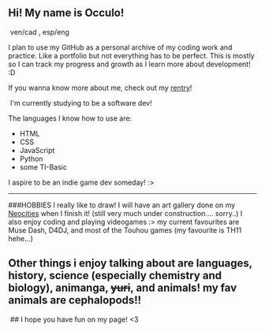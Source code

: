 ## Hi! My name is Occulo!
![]()
ven/cad , esp/eng

I plan to use my GitHub as a personal archive of my coding work and practice. Like a portfolio but not everything has to be perfect. This is mostly so I can track my progress and growth as I learn more about development! :D 

If you wanna know more about me, check out my [rentry](https://rentry.org/visophobia)!

![]() I'm currently studying to be a software dev! ![]()

The languages I know how to use are:
- HTML
- CSS
- JavaScript
- Python
- some TI-Basic

I aspire to be an indie game dev someday! :> 
***
###HOBBIES
I really like to draw! I will have an art gallery done on my [Neocities](https://occulophobia.neocities.org) when I finish it! (still very much under construction.... sorry..)
I also enjoy coding and playing videogames :> my current favourites are Muse Dash, D4DJ, and most of the Touhou games (my favourite is TH11 hehe...)

Other things i enjoy talking about are languages, history, science (especially chemistry and biology), animanga, ~~yuri~~, and animals! my fav animals are cephalopods!! 
---
![]() ## I hope you have fun on my page! <3 ![]()
